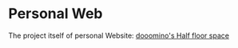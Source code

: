# Personal Web
The project itself of personal Website:
[dooomino's Half floor space](http://www.mino.moe)

